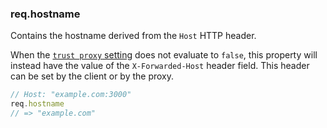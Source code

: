 <!---
 Copyright (c) 2016 StrongLoop, IBM, and Express Contributors
 License: MIT
-->

<h3 id='req.hostname'>req.hostname</h3>

Contains the hostname derived from the `Host` HTTP header.

When the [`trust proxy` setting](/4x/api.html#trust.proxy.options.table) does not evaluate to `false`,
this property will instead have the value of the `X-Forwarded-Host` header field.
This header can be set by the client or by the proxy.

~~~js
// Host: "example.com:3000"
req.hostname
// => "example.com"
~~~
